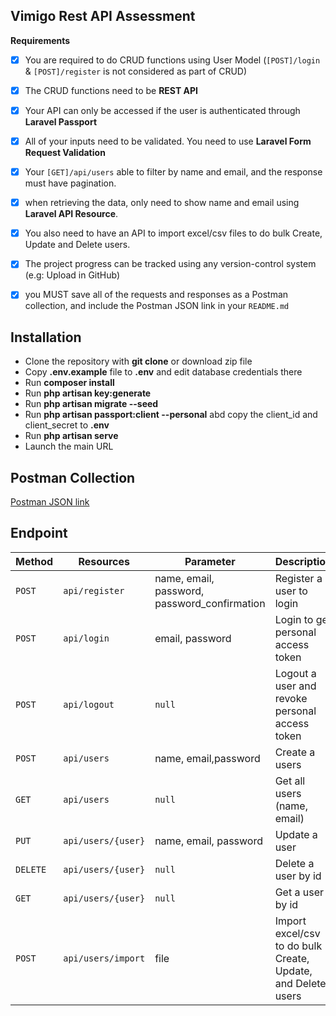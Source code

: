 ## Vimigo Rest API Assessment

**Requirements**

-   [x] You are required to do CRUD functions using User Model (`[POST]/login` & `[POST]/register` is not considered as part of CRUD)

-   [x] The CRUD functions need to be **REST API**

-   [x] Your API can only be accessed if the user is authenticated through **Laravel Passport**

-   [x] All of your inputs need to be validated. You need to use **Laravel Form Request Validation**

-   [x] Your `[GET]/api/users` able to filter by name and email, and the response must have pagination.

-   [x] when retrieving the data, only need to show name and email using **Laravel API Resource**.

-   [x] You also need to have an API to import excel/csv files to do bulk Create, Update and Delete users.

-   [x] The project progress can be tracked using any version-control system (e.g: Upload in GitHub)

-   [x] you MUST save all of the requests and responses as a Postman collection, and include the Postman JSON link in your `README.md`

## Installation

-   Clone the repository with **git clone** or download zip file
-   Copy **.env.example** file to **.env** and edit database credentials there
-   Run **composer install**
-   Run **php artisan key:generate**
-   Run **php artisan migrate --seed**
-   Run **php artisan passport:client --personal** abd copy the client_id and client_secret to **.env**
-   Run **php artisan serve**
-   Launch the main URL

## Postman Collection

[Postman JSON link](https://www.postman.com/collections/f433bf9bce68f44e2b84)

## Endpoint

| Method   | Resources          | Parameter                                    | Description                                                  | Auth |
| -------- | ------------------ | -------------------------------------------- | ------------------------------------------------------------ | ---- |
| `POST`   | `api/register`     | name, email, password, password_confirmation | Register a user to login                                     | No   |
| `POST`   | `api/login`        | email, password                              | Login to get personal access token                           | No   |
| `POST`   | `api/logout`       | `null`                                       | Logout a user and revoke personal access token               | Yes  |
| `POST`   | `api/users`        | name, email,password                         | Create a users                                               | Yes  |
| `GET`    | `api/users`        | `null`                                       | Get all users (name, email)                                  | Yes  |
| `PUT`    | `api/users/{user}` | name, email, password                        | Update a user                                                | Yes  |
| `DELETE` | `api/users/{user}` | `null`                                       | Delete a user by id                                          | Yes  |
| `GET`    | `api/users/{user}` | `null`                                       | Get a user by id                                             | Yes  |
| `POST`   | `api/users/import` | file                                         | Import excel/csv to do bulk Create, Update, and Delete users | Yes  |
